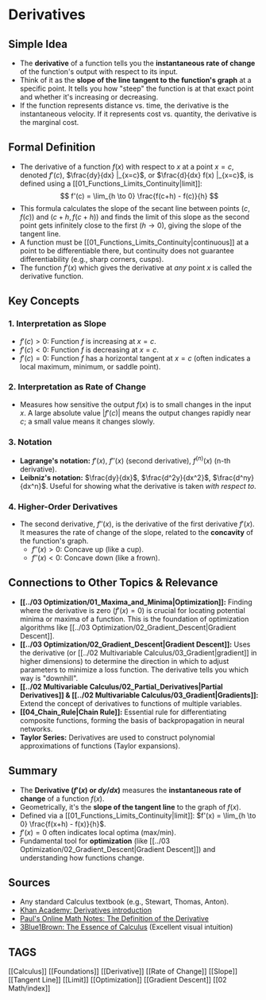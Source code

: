 # Derivatives

## Simple Idea
*   The **derivative** of a function tells you the **instantaneous rate of change** of the function's output with respect to its input.
*   Think of it as the **slope of the line tangent to the function's graph** at a specific point. It tells you how "steep" the function is at that exact point and whether it's increasing or decreasing.
*   If the function represents distance vs. time, the derivative is the instantaneous velocity. If it represents cost vs. quantity, the derivative is the marginal cost.

## Formal Definition
*   The derivative of a function $f(x)$ with respect to $x$ at a point $x = c$, denoted $f'(c)$, $\frac{dy}{dx} |_{x=c}$, or $\frac{d}{dx} f(x) |_{x=c}$, is defined using a [[01_Functions_Limits_Continuity|limit]]:
    $$ f'(c) = \lim_{h \to 0} \frac{f(c+h) - f(c)}{h} $$
*   This formula calculates the slope of the secant line between points $(c, f(c))$ and $(c+h, f(c+h))$ and finds the limit of this slope as the second point gets infinitely close to the first ($h \to 0$), giving the slope of the tangent line.
*   A function must be [[01_Functions_Limits_Continuity|continuous]] at a point to be differentiable there, but continuity does not guarantee differentiability (e.g., sharp corners, cusps).
*   The function $f'(x)$ which gives the derivative at *any* point $x$ is called the derivative function.

## Key Concepts

### 1. Interpretation as Slope
*   $f'(c) > 0$: Function $f$ is increasing at $x = c$.
*   $f'(c) < 0$: Function $f$ is decreasing at $x = c$.
*   $f'(c) = 0$: Function $f$ has a horizontal tangent at $x = c$ (often indicates a local maximum, minimum, or saddle point).

### 2. Interpretation as Rate of Change
*   Measures how sensitive the output $f(x)$ is to small changes in the input $x$. A large absolute value $|f'(c)|$ means the output changes rapidly near $c$; a small value means it changes slowly.

### 3. Notation
*   **Lagrange's notation:** $f'(x)$, $f''(x)$ (second derivative), $f^{(n)}(x)$ (n-th derivative).
*   **Leibniz's notation:** $\frac{dy}{dx}$, $\frac{d^2y}{dx^2}$, $\frac{d^ny}{dx^n}$. Useful for showing what the derivative is taken *with respect to*.

### 4. Higher-Order Derivatives
*   The second derivative, $f''(x)$, is the derivative of the first derivative $f'(x)$. It measures the rate of change of the slope, related to the **concavity** of the function's graph.
    *   $f''(x) > 0$: Concave up (like a cup).
    *   $f''(x) < 0$: Concave down (like a frown).

## Connections to Other Topics & Relevance
*   **[[../03 Optimization/01_Maxima_and_Minima|Optimization]]:** Finding where the derivative is zero ($f'(x) = 0$) is crucial for locating potential minima or maxima of a function. This is the foundation of optimization algorithms like [[../03 Optimization/02_Gradient_Descent|Gradient Descent]].
*   **[[../03 Optimization/02_Gradient_Descent|Gradient Descent]]:** Uses the derivative (or [[../02 Multivariable Calculus/03_Gradient|gradient]] in higher dimensions) to determine the direction in which to adjust parameters to minimize a loss function. The derivative tells you which way is "downhill".
*   **[[../02 Multivariable Calculus/02_Partial_Derivatives|Partial Derivatives]] & [[../02 Multivariable Calculus/03_Gradient|Gradients]]:** Extend the concept of derivatives to functions of multiple variables.
*   **[[04_Chain_Rule|Chain Rule]]:** Essential rule for differentiating composite functions, forming the basis of backpropagation in neural networks.
*   **Taylor Series:** Derivatives are used to construct polynomial approximations of functions (Taylor expansions).

## Summary
*   The **Derivative ($f'(x)$ or $dy/dx$)** measures the **instantaneous rate of change** of a function $f(x)$.
*   Geometrically, it's the **slope of the tangent line** to the graph of $f(x)$.
*   Defined via a [[01_Functions_Limits_Continuity|limit]]: $f'(x) = \lim_{h \to 0} \frac{f(x+h) - f(x)}{h}$.
*   $f'(x) = 0$ often indicates local optima (max/min).
*   Fundamental tool for **optimization** (like [[../03 Optimization/02_Gradient_Descent|Gradient Descent]]) and understanding how functions change.

## Sources
*   Any standard Calculus textbook (e.g., Stewart, Thomas, Anton).
*   [Khan Academy: Derivatives introduction](https://www.khanacademy.org/math/calculus-1/cs1-derivatives)
*   [Paul's Online Math Notes: The Definition of the Derivative](https://tutorial.math.lamar.edu/Classes/CalcI/DefnOfDerivative.aspx)
*   [3Blue1Brown: The Essence of Calculus](https://www.youtube.com/watch?v=WUvTyaaNkzM) (Excellent visual intuition)

## TAGS
[[Calculus]] [[Foundations]] [[Derivative]] [[Rate of Change]] [[Slope]] [[Tangent Line]] [[Limit]] [[Optimization]] [[Gradient Descent]] [[02 Math/index]]
